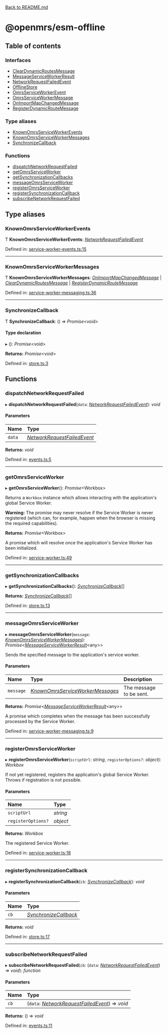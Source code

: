 [Back to README.md](../README.md)

# @openmrs/esm-offline

## Table of contents

### Interfaces

- [ClearDynamicRoutesMessage](interfaces/cleardynamicroutesmessage.md)
- [MessageServiceWorkerResult](interfaces/messageserviceworkerresult.md)
- [NetworkRequestFailedEvent](interfaces/networkrequestfailedevent.md)
- [OfflineStore](interfaces/offlinestore.md)
- [OmrsServiceWorkerEvent](interfaces/omrsserviceworkerevent.md)
- [OmrsServiceWorkerMessage](interfaces/omrsserviceworkermessage.md)
- [OnImportMapChangedMessage](interfaces/onimportmapchangedmessage.md)
- [RegisterDynamicRouteMessage](interfaces/registerdynamicroutemessage.md)

### Type aliases

- [KnownOmrsServiceWorkerEvents](API.md#knownomrsserviceworkerevents)
- [KnownOmrsServiceWorkerMessages](API.md#knownomrsserviceworkermessages)
- [SynchronizeCallback](API.md#synchronizecallback)

### Functions

- [dispatchNetworkRequestFailed](API.md#dispatchnetworkrequestfailed)
- [getOmrsServiceWorker](API.md#getomrsserviceworker)
- [getSynchronizationCallbacks](API.md#getsynchronizationcallbacks)
- [messageOmrsServiceWorker](API.md#messageomrsserviceworker)
- [registerOmrsServiceWorker](API.md#registeromrsserviceworker)
- [registerSynchronizationCallback](API.md#registersynchronizationcallback)
- [subscribeNetworkRequestFailed](API.md#subscribenetworkrequestfailed)

## Type aliases

### KnownOmrsServiceWorkerEvents

Ƭ **KnownOmrsServiceWorkerEvents**: [*NetworkRequestFailedEvent*](interfaces/networkrequestfailedevent.md)

Defined in: [service-worker-events.ts:15](https://github.com/openmrs/openmrs-esm-core/blob/master/packages/framework/esm-offline/src/service-worker-events.ts#L15)

___

### KnownOmrsServiceWorkerMessages

Ƭ **KnownOmrsServiceWorkerMessages**: [*OnImportMapChangedMessage*](interfaces/onimportmapchangedmessage.md) \| [*ClearDynamicRoutesMessage*](interfaces/cleardynamicroutesmessage.md) \| [*RegisterDynamicRouteMessage*](interfaces/registerdynamicroutemessage.md)

Defined in: [service-worker-messaging.ts:36](https://github.com/openmrs/openmrs-esm-core/blob/master/packages/framework/esm-offline/src/service-worker-messaging.ts#L36)

___

### SynchronizeCallback

Ƭ **SynchronizeCallback**: () => *Promise*<void\>

#### Type declaration

▸ (): *Promise*<void\>

**Returns:** *Promise*<void\>

Defined in: [store.ts:3](https://github.com/openmrs/openmrs-esm-core/blob/master/packages/framework/esm-offline/src/store.ts#L3)

## Functions

### dispatchNetworkRequestFailed

▸ **dispatchNetworkRequestFailed**(`data`: [*NetworkRequestFailedEvent*](interfaces/networkrequestfailedevent.md)): *void*

#### Parameters

| Name | Type |
| :------ | :------ |
| `data` | [*NetworkRequestFailedEvent*](interfaces/networkrequestfailedevent.md) |

**Returns:** *void*

Defined in: [events.ts:5](https://github.com/openmrs/openmrs-esm-core/blob/master/packages/framework/esm-offline/src/events.ts#L5)

___

### getOmrsServiceWorker

▸ **getOmrsServiceWorker**(): *Promise*<Workbox\>

Returns a `Workbox` instance which allows interacting with the application's global Service Worker.

**Warning:** The promise may never resolve if the Service Worker is never registered (which
can, for example, happen when the browser is missing the required capabilities).

**Returns:** *Promise*<Workbox\>

A promise which will resolve once the application's Service Worker has been initialized.

Defined in: [service-worker.ts:49](https://github.com/openmrs/openmrs-esm-core/blob/master/packages/framework/esm-offline/src/service-worker.ts#L49)

___

### getSynchronizationCallbacks

▸ **getSynchronizationCallbacks**(): [*SynchronizeCallback*](API.md#synchronizecallback)[]

**Returns:** [*SynchronizeCallback*](API.md#synchronizecallback)[]

Defined in: [store.ts:13](https://github.com/openmrs/openmrs-esm-core/blob/master/packages/framework/esm-offline/src/store.ts#L13)

___

### messageOmrsServiceWorker

▸ **messageOmrsServiceWorker**(`message`: [*KnownOmrsServiceWorkerMessages*](API.md#knownomrsserviceworkermessages)): *Promise*<[*MessageServiceWorkerResult*](interfaces/messageserviceworkerresult.md)<any\>\>

Sends the specified message to the application's service worker.

#### Parameters

| Name | Type | Description |
| :------ | :------ | :------ |
| `message` | [*KnownOmrsServiceWorkerMessages*](API.md#knownomrsserviceworkermessages) | The message to be sent. |

**Returns:** *Promise*<[*MessageServiceWorkerResult*](interfaces/messageserviceworkerresult.md)<any\>\>

A promise which completes when the message has been successfully processed by the Service Worker.

Defined in: [service-worker-messaging.ts:9](https://github.com/openmrs/openmrs-esm-core/blob/master/packages/framework/esm-offline/src/service-worker-messaging.ts#L9)

___

### registerOmrsServiceWorker

▸ **registerOmrsServiceWorker**(`scriptUrl`: *string*, `registerOptions?`: *object*): *Workbox*

If not yet registered, registers the application's global Service Worker.
Throws if registration is not possible.

#### Parameters

| Name | Type |
| :------ | :------ |
| `scriptUrl` | *string* |
| `registerOptions?` | *object* |

**Returns:** *Workbox*

The registered Service Worker.

Defined in: [service-worker.ts:18](https://github.com/openmrs/openmrs-esm-core/blob/master/packages/framework/esm-offline/src/service-worker.ts#L18)

___

### registerSynchronizationCallback

▸ **registerSynchronizationCallback**(`cb`: [*SynchronizeCallback*](API.md#synchronizecallback)): *void*

#### Parameters

| Name | Type |
| :------ | :------ |
| `cb` | [*SynchronizeCallback*](API.md#synchronizecallback) |

**Returns:** *void*

Defined in: [store.ts:17](https://github.com/openmrs/openmrs-esm-core/blob/master/packages/framework/esm-offline/src/store.ts#L17)

___

### subscribeNetworkRequestFailed

▸ **subscribeNetworkRequestFailed**(`cb`: (`data`: [*NetworkRequestFailedEvent*](interfaces/networkrequestfailedevent.md)) => *void*): *function*

#### Parameters

| Name | Type |
| :------ | :------ |
| `cb` | (`data`: [*NetworkRequestFailedEvent*](interfaces/networkrequestfailedevent.md)) => *void* |

**Returns:** () => *void*

Defined in: [events.ts:11](https://github.com/openmrs/openmrs-esm-core/blob/master/packages/framework/esm-offline/src/events.ts#L11)
